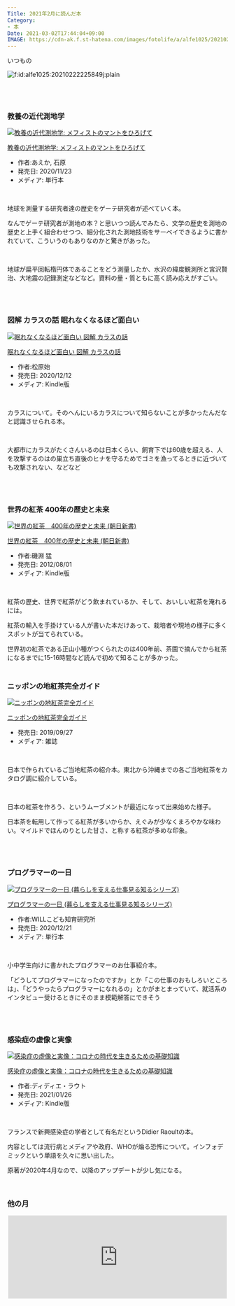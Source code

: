 ```yaml
---
Title: 2021年2月に読んだ本
Category:
- 本
Date: 2021-03-02T17:44:04+09:00
IMAGE: https://cdn-ak.f.st-hatena.com/images/fotolife/a/alfe1025/20210222/20210222225849.jpg
---
```



いつもの

<img src="https://cdn-ak.f.st-hatena.com/images/fotolife/a/alfe1025/20210222/20210222225849.jpg" alt="f:id:alfe1025:20210222225849j:plain" title="" class="hatena-fotolife" itemprop="image" />

 

### <br />教養の近代測地学

<div class="freezed">
<div class="external-link-detail"><a href="https://www.amazon.co.jp/exec/obidos/ASIN/4588352342/ab1025-22/"><img src="https://m.media-amazon.com/images/I/51R-Y+bwDfL.jpg" class="external-link-detail-image" alt="教養の近代測地学: メフィストのマントをひろげて" title="教養の近代測地学: メフィストのマントをひろげて" /></a>
<div class="external-link-detail-info">
<p class="external-link-detail-title"><a href="https://www.amazon.co.jp/exec/obidos/ASIN/4588352342/ab1025-22/">教養の近代測地学: メフィストのマントをひろげて</a>
<ul>
<li><span class="external-link-detail-label">作者:</span>あえか, 石原</li>
<li><span class="external-link-detail-label">発売日:</span> 2020/11/23</li>
<li><span class="external-link-detail-label">メディア:</span> 単行本</li>
</ul>
</div>
<div class="external-link-detail-foot"> </div>
</div>
</div>

地球を測量する研究者達の歴史をゲーテ研究者が述べていく本。

なんでゲーテ研究者が測地の本？と思いつつ読んでみたら、文学の歴史を測地の歴史と上手く組合わせつつ、細分化された測地技術をサーベイできるように書かれていて、こういうのもありなのかと驚きがあった。

 

地球が扁平回転楕円体であることをどう測量したか、水沢の緯度観測所と宮沢賢治、大地震の記録測定などなど。資料の量・質ともに高く読み応えがすごい。

 

### <br />図解 カラスの話 眠れなくなるほど面白い

<div class="freezed">
<div class="external-link-detail"><a href="https://www.amazon.co.jp/exec/obidos/ASIN/B08MNM48VW/ab1025-22/"><img src="https://m.media-amazon.com/images/I/51u62kFJaHL.jpg" class="external-link-detail-image" alt="眠れなくなるほど面白い 図解 カラスの話" title="眠れなくなるほど面白い 図解 カラスの話" /></a>
<div class="external-link-detail-info">
<p class="external-link-detail-title"><a href="https://www.amazon.co.jp/exec/obidos/ASIN/B08MNM48VW/ab1025-22/">眠れなくなるほど面白い 図解 カラスの話</a>
<ul>
<li><span class="external-link-detail-label">作者:</span>松原始</li>
<li><span class="external-link-detail-label">発売日:</span> 2020/12/12</li>
<li><span class="external-link-detail-label">メディア:</span> Kindle版</li>
</ul>
</div>
<div class="external-link-detail-foot"> </div>
</div>
</div>

カラスについて。そのへんにいるカラスについて知らないことが多かったんだなと認識させられる本。

 

大都市にカラスがたくさんいるのは日本くらい、飼育下では60歳を超える、人を攻撃するのはの巣立ち直後のヒナを守るためでゴミを漁ってるときに近づいても攻撃されない、などなど

 

### <br />世界の紅茶 400年の歴史と未来

<div class="freezed">
<div class="external-link-detail"><a href="https://www.amazon.co.jp/exec/obidos/ASIN/B009AAL0JG/ab1025-22/"><img src="https://m.media-amazon.com/images/I/41wh-oLSnjL.jpg" class="external-link-detail-image" alt="世界の紅茶　400年の歴史と未来 (朝日新書)" title="世界の紅茶　400年の歴史と未来 (朝日新書)" /></a>
<div class="external-link-detail-info">
<p class="external-link-detail-title"><a href="https://www.amazon.co.jp/exec/obidos/ASIN/B009AAL0JG/ab1025-22/">世界の紅茶　400年の歴史と未来 (朝日新書)</a>
<ul>
<li><span class="external-link-detail-label">作者:</span>磯淵 猛</li>
<li><span class="external-link-detail-label">発売日:</span> 2012/08/01</li>
<li><span class="external-link-detail-label">メディア:</span> Kindle版</li>
</ul>
</div>
<div class="external-link-detail-foot"> </div>
</div>
</div>

紅茶の歴史、世界で紅茶がどう飲まれているか、そして、おいしい紅茶を淹れるには。

紅茶の輸入を手掛けている人が書いた本だけあって、栽培者や現地の様子に多くスポットが当てられている。

世界初の紅茶である正山小種がつくられたのは400年前、茶園で摘んでから紅茶になるまでに15-16時間など読んで初めて知ることが多かった。

### <br />ニッポンの地紅茶完全ガイド 

<div class="freezed">
<div class="external-link-detail"><a href="https://www.amazon.co.jp/exec/obidos/ASIN/4777957217/ab1025-22/"><img src="https://m.media-amazon.com/images/I/41mJtnROkcL.jpg" class="external-link-detail-image" alt="ニッポンの地紅茶完全ガイド" title="ニッポンの地紅茶完全ガイド" /></a>
<div class="external-link-detail-info">
<p class="external-link-detail-title"><a href="https://www.amazon.co.jp/exec/obidos/ASIN/4777957217/ab1025-22/">ニッポンの地紅茶完全ガイド</a>
<ul>
<li><span class="external-link-detail-label">発売日:</span> 2019/09/27</li>
<li><span class="external-link-detail-label">メディア:</span> 雑誌</li>
</ul>
</div>
<div class="external-link-detail-foot"> </div>
</div>
</div>

日本で作られているご当地紅茶の紹介本。東北から沖縄までの各ご当地紅茶をカタログ調に紹介している。

 

日本の紅茶を作ろう、というムーブメントが最近になって出来始めた様子。

日本茶を転用して作ってる紅茶が多いからか、えぐみが少なくまろやかな味わい。マイルドでほんのりとした甘さ、と称する紅茶が多めな印象。

 

### <br />プログラマーの一日

<div class="freezed">
<div class="external-link-detail"><a href="https://www.amazon.co.jp/exec/obidos/ASIN/4586086254/ab1025-22/"><img src="https://m.media-amazon.com/images/I/51XWQ1-zioL.jpg" class="external-link-detail-image" alt="プログラマーの一日 (暮らしを支える仕事見る知るシリーズ)" title="プログラマーの一日 (暮らしを支える仕事見る知るシリーズ)" /></a>
<div class="external-link-detail-info">
<p class="external-link-detail-title"><a href="https://www.amazon.co.jp/exec/obidos/ASIN/4586086254/ab1025-22/">プログラマーの一日 (暮らしを支える仕事見る知るシリーズ)</a>
<ul>
<li><span class="external-link-detail-label">作者:</span>WILLこども知育研究所</li>
<li><span class="external-link-detail-label">発売日:</span> 2020/12/21</li>
<li><span class="external-link-detail-label">メディア:</span> 単行本</li>
</ul>
</div>
<div class="external-link-detail-foot"> </div>
</div>
</div>

小中学生向けに書かれたプログラマーのお仕事紹介本。

「どうしてプログラマーになったのですか」とか「この仕事のおもしろいところは」、「どうやったらプログラマーになれるの」とかがまとまっていて、就活系のインタビュー受けるときにそのまま模範解答にできそう

 

### <br />感染症の虚像と実像

<div class="freezed">
<div class="external-link-detail"><a href="https://www.amazon.co.jp/exec/obidos/ASIN/B08V112JXT/ab1025-22/"><img src="https://m.media-amazon.com/images/I/417ldpKOM4L.jpg" class="external-link-detail-image" alt="感染症の虚像と実像：コロナの時代を生きるための基礎知識" title="感染症の虚像と実像：コロナの時代を生きるための基礎知識" /></a>
<div class="external-link-detail-info">
<p class="external-link-detail-title"><a href="https://www.amazon.co.jp/exec/obidos/ASIN/B08V112JXT/ab1025-22/">感染症の虚像と実像：コロナの時代を生きるための基礎知識</a>
<ul>
<li><span class="external-link-detail-label">作者:</span>ディディエ・ラウト</li>
<li><span class="external-link-detail-label">発売日:</span> 2021/01/26</li>
<li><span class="external-link-detail-label">メディア:</span> Kindle版</li>
</ul>
</div>
<div class="external-link-detail-foot"> </div>
</div>
</div>

フランスで新興感染症の学者として有名だというDidier Raoultの本。

内容としては流行病とメディアや政府、WHOが煽る恐怖について。インフォデミックという単語を久々に思い出した。

原著が2020年4月なので、以降のアップデートが少し気になる。

 

### 他の月


<iframe src="https://hatenablog-parts.com/embed?url=https%3A%2F%2Fblog.alfebelow.com%2Fentry%2F2021%2F01%2F31%2F2020%25E5%25B9%25B412%25E6%259C%2588%25E3%2581%258B%25E3%2582%25892021%25E5%25B9%25B41%25E6%259C%2588%25E3%2581%25AB%25E8%25AA%25AD%25E3%2582%2593%25E3%2581%25A0%25E6%259C%25AC" title="2020年12月から2021年1月に読んだ本 - FUN YOU BLOG" class="embed-card embed-blogcard" scrolling="no" frameborder="0" style="display: block; width: 100%; height: 190px; max-width: 500px; margin: auto;"></iframe>

 
